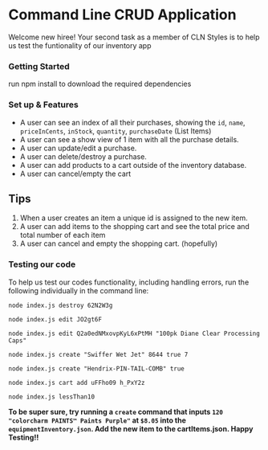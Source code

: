 # Command Line CRUD Application

Welcome new hiree! Your second task as a member of CLN Styles is to help us test the funtionality of our inventory app

### Getting Started 
  run npm install to download the required dependencies

### Set up & Features
  
- A user can see an index of all their purchases, showing the `id`, `name`, `priceInCents`, `inStock`, `quantity`, `purchaseDate` (List Items)
- A user can see a show view of 1 item with all the purchase details. 
- A user can update/edit a purchase.
- A user can delete/destroy a purchase.
- A user can add products to a cart outside of the inventory database.
- A user can cancel/empty the cart


## Tips 
1. When a user creates an item a unique id is assigned to the new item.
2. A user can add items to the shopping cart and see the total price and total number of each item
3. A user can cancel and empty the shopping cart. (hopefully)




### Testing our code

To help us test our codes functionality, including handling errors, 
run the following individually in the command line:

`node index.js destroy 62N2W3g `

`node index.js edit JO2gt6F `

`node index.js edit Q2a0edNMxovpKyL6xPtMH "100pk Diane Clear Processing Caps"`

`node index.js create "Swiffer Wet Jet" 8644 true 7`

`node index.js create "Hendrix-PIN-TAIL-COMB" true`

`node index.js cart add uFFho09 h_PxY2z`

`node index.js lessThan10`


**To be super sure, try running a `create` command that inputs `120` `"colorcharm PAINTS™ Paints Purple"` at `$8.05` into the `equipmentInventory.json`. Add the new item to the cartItems.json. Happy Testing!!**
